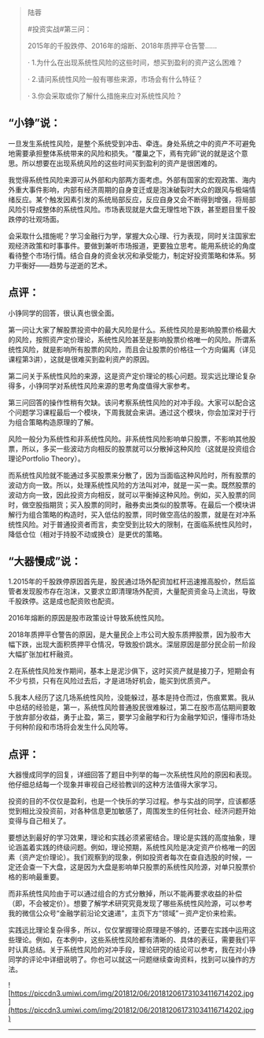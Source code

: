 > 陆蓉
> 
> #投资实战#第三问：
> 
> 2015年的千股跌停、2016年的熔断、2018年质押平仓告警……
> 
>   · 1.为什么在出现系统性风险的这些时间，想买到盈利的资产这么困难？
> 
>   · 2.请问系统性风险一般有哪些来源，市场会有什么特征？
> 
>   · 3.你会采取或你了解什么措施来应对系统性风险？

## “小铮”说：

一旦发生系统性风险，是整个系统受到冲击、牵连。身处系统之中的资产不可避免地需要承担整体系统带来的风险和损失。“覆巢之下，焉有完卵”说的就是这个意思。所以想要在出现系统风险的这些时间买到盈利的资产是很困难的。

我觉得系统性风险来源可从外部和内部两方面考虑。外部有国家的宏观政策、海内外重大事件影响，内部有经济周期的自身变迁或是泡沫破裂时大众的跟风与极端情绪反应。某个触发因素引发的系统局部反应，反应自身又会不断得到增强，将局部风险引导成整体的系统性风险。市场表现就是大盘无理性地下跌，甚至题目里千股跌停的壮观场面。

会采取什么措施呢？学习金融行为学，掌握大众心理、行为表现，同时关注国家宏观经济政策和时事事件。要做到兼听市场报道，更要独立思考。能用系统论的角度看待整个市场行情。结合自身的资金状况和承受能力，制定好投资策略和体系。努力平衡好——趋势与逆逝的艺术。

## 点评：

小铮同学的回答，很认真也很全面。

第一问让大家了解股票投资中的最大风险是什么。系统性风险是影响股票价格最大的风险，按照资产定价理论，系统性风险甚至是影响股票价格唯一的风险。所谓系统性风险，就是影响所有股票的风险，而且会让股票的价格往一个方向偏离（详见课程第3讲），这就是很难买到盈利资产的原因。

第二问关于系统性风险的来源，这是资产定价理论的核心问题。现实远比理论复杂得多，小铮同学对系统性风险来源的思考角度值得大家参考。

第三问回答的操作性稍有欠缺。该问考察系统性风险的对冲手段。大家可以配合这个问题学习课程最后一个模块，下周我就会来讲。通过这个模块，你会加深对于行为组合策略构造原理的了解。

风险一般分为系统性和非系统性风险。非系统性风险影响单只股票，不影响其他股票，所以，多买一些波动方向相反的股票就可以分散掉这种风险（这就是投资组合理论Portfolio Theory）。

而系统性风险就不能通过多买股票来分散了，因为当面临这种风险时，所有股票的波动方向一致。所以，处理系统性风险的方法叫对冲，就是一买一卖。既然股票的波动方向一致，因此投资方向相反，就可以平衡掉这种风险。例如，买入股票的同时，做空股指期货；买入股票的同时，融券卖出类似的股票等。在最后一个模块讲解行为组合策略的构造时，买入低估的股票，同时做空高估的股票，就是在对冲系统性风险。对于普通投资者而言，卖空受到比较大的限制，在面临系统性风险时，降低仓位（相对于持股不动或换仓）是更优的策略。

## “大器慢成”说：

1.2015年的千股跌停原因首先是，股民通过场外配资加杠杆迅速推高股价，然后监管者发现股市存在泡沫，又要求立即清理场外配资，大量配资资金马上流出，导致千股跌停。这是成也配资败也配资。

2016年熔断的原因是股市政策设计导致系统性风险。

2018年质押平仓警告的原因，是大量民企上市公司大股东质押股票，因为股市大幅下跌，出现大面积质押平仓情况，导致股价跳水。深层原因是部分民企前一阶段大幅扩张加杠杆融资。

2.在系统性风险发作期间，基本上是泥沙俱下，这时买资产就是接刀子，短期会有不少亏损，只有在风险过去后，才是进场好机会，能买到优质资产。

5.我本人经历了这几场系统性风险，没能躲过，基本是持仓而过，伤痕累累。我从中总结的经验是，第一，系统性风险普通股民很难躲过，第二在股市高估期间要敢于放弃部分收益，勇于止盈，第三，要学习金融学和行为金融学知识，懂得市场处于何种阶段和市场将会发生什么风险等。

## 点评：

大器慢成同学的回复，详细回答了题目中列举的每一次系统性风险的原因和表现。他仔细总结每一个现象并审视自己经验教训的这种方法值得大家学习。

投资的目的不仅仅是盈利，也是一个快乐的学习过程。参与实战的同学，应该都感觉到相比没投资前，对各种信息更加敏感了，周围发生的任何社会、经济问题开始变得与自己相关了。

要想达到最好的学习效果，理论和实践必须紧密结合。理论是实践的高度抽象，理论涵盖着实践的终级问题。例如，理论预期，系统性风险是决定资产价格唯一的因素（资产定价理论）。我们观察到的现象，例如投资者每次在查自选股的时候，一定还会查一下大盘，这是因为大盘是影响单只股票的系统性风险源，对单只股票价格的影响最重要。

而非系统性风险由于可以通过组合的方式分散掉，所以不能再要求收益的补偿（即，不会被定价）。想要了解学术研究究竟发现了哪些系统性风险源，可以参考我的微信公众号“金融学前沿论文速递”，主页下方“领域”－资产定价来检索。

实践远比理论复杂得多，所以，仅仅掌握理论原理是不够的，还要在实践中运用这些理论。例如，在本例中，这些系统性风险都有清晰的、具体的表征，需要我们平时认真总结。关于系统性风险的对冲手段，理论研究的结论可以参考，我在对小铮同学的评论中详细说明了。你也可以就这一问题继续查询资料，找到可以操作的方法。

![https://piccdn3.umiwi.com/img/201812/06/201812061731034116714202.jpg](https://piccdn3.umiwi.com/img/201812/06/201812061731034116714202.jpg)

---
